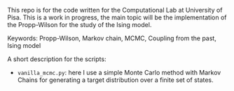 This repo is for the code written for the Computational Lab at University of
Pisa.
This is a work in progress, the main topic will be the implementation of the
Propp-Wilson for the study of the Ising model.

Keywords: Propp-Wilson, Markov chain, MCMC, Coupling from the past, Ising model

A short description for the scripts:
- `vanilla_mcmc.py`: here I use a simple Monte Carlo method with Markov Chains
  for generating a target distribution over a finite set of states.
